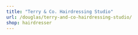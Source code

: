 ```yaml
---
title: "Terry & Co. Hairdressing Studio"
url: /douglas/terry-and-co-hairdressing-studio/
shop: hairdresser
---
```

